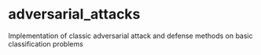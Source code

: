 # adversarial_attacks
Implementation of classic adversarial attack and defense methods on basic classification problems
